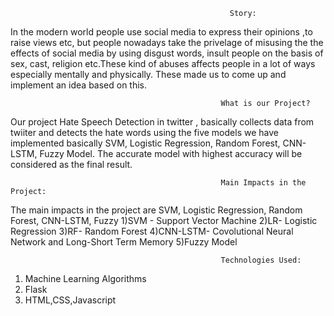                                                      Story:
In the modern world people use social media to express their opinions ,to raise views  etc, but people nowadays take the privelage of misusing the 
the effects of social media by  using disgust words, insult people on the basis of sex, cast, religion etc.These kind of abuses affects people in a lot of ways especially mentally
and physically. These made us to come up and implement an idea based on this.

                                                   What is our Project?
Our project Hate Speech Detection in twitter , basically collects data from twiiter and detects the hate words using the five models we have implemented basically SVM, 
Logistic Regression, Random Forest, CNN-LSTM, Fuzzy Model. The accurate model with highest accuracy will be considered as the final result.

                                                   Main Impacts in the Project:
The main impacts in the project are SVM, Logistic Regression, Random Forest, CNN-LSTM, Fuzzy
1)SVM - Support Vector Machine
2)LR- Logistic Regression
3)RF- Random Forest
4)CNN-LSTM- Covolutional Neural Network and Long-Short Term Memory
5)Fuzzy Model

                                                   Technologies Used:
1) Machine Learning Algorithms
2) Flask
3) HTML,CSS,Javascript



